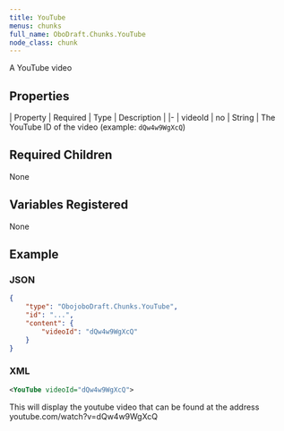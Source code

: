 ```yaml
---
title: YouTube
menus: chunks
full_name: OboDraft.Chunks.YouTube
node_class: chunk
---
```

A YouTube video

## Properties

| Property | Required | Type | Description |
|-
| videoId | no | String | The YouTube ID of the video (example: `dQw4w9WgXcQ`)

## Required Children

None

## Variables Registered

None

## Example

### JSON

```json
{
	"type": "ObojoboDraft.Chunks.YouTube",
	"id": "...",
	"content": {
		"videoId": "dQw4w9WgXcQ"
	}
}
```

### XML

```xml
<YouTube videoId="dQw4w9WgXcQ">
```

This will display the youtube video that can be found at the address youtube.com/watch?v=dQw4w9WgXcQ
